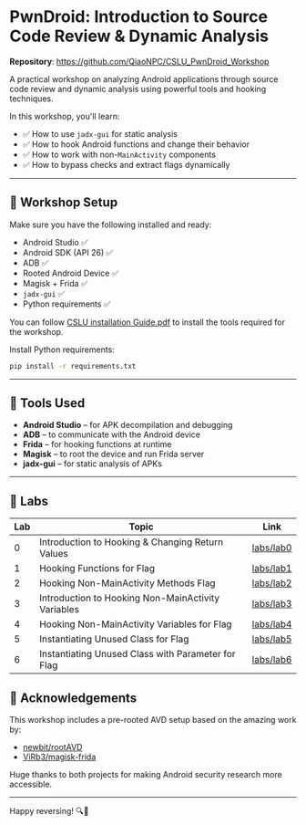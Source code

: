 # PwnDroid: Introduction to Source Code Review & Dynamic Analysis
**Repository**: https://github.com/QiaoNPC/CSLU_PwnDroid_Workshop

A practical workshop on analyzing Android applications through source code review and dynamic analysis using powerful tools and hooking techniques.

In this workshop, you'll learn:

- ✅ How to use `jadx-gui` for static analysis  
- ✅ How to hook Android functions and change their behavior  
- ✅ How to work with non-`MainActivity` components  
- ✅ How to bypass checks and extract flags dynamically  

---

## 🚀 Workshop Setup

Make sure you have the following installed and ready:

- Android Studio ✅  
- Android SDK (API 26) ✅  
- ADB ✅  
- Rooted Android Device ✅  
- Magisk + Frida ✅  
- `jadx-gui` ✅  
- Python requirements ✅

You can follow [CSLU installation Guide.pdf](CSLU%20Installation%20Guide.pdf) to install the tools required for the workshop.

Install Python requirements:
```bash
pip install -r requirements.txt
```

---

## 🧪 Tools Used

- **Android Studio** – for APK decompilation and debugging  
- **ADB** – to communicate with the Android device  
- **Frida** – for hooking functions at runtime  
- **Magisk** – to root the device and run Frida server  
- **jadx-gui** – for static analysis of APKs  

---

## 🧩 Labs

| Lab  | Topic                                               | Link             |
|------|-----------------------------------------------------|------------------|
| 0    | Introduction to Hooking & Changing Return Values    | [labs/lab0](labs/lab0) |
| 1    | Hooking Functions for Flag                          | [labs/lab1](labs/lab1) |
| 2    | Hooking Non-MainActivity Methods Flag               | [labs/lab2](labs/lab2) |
| 3    | Introduction to Hooking Non-MainActivity Variables  | [labs/lab3](labs/lab3) |
| 4    | Hooking Non-MainActivity Variables for Flag         | [labs/lab4](labs/lab4) |
| 5    | Instantiating Unused Class for Flag                 | [labs/lab5](labs/lab5) |
| 6    | Instantiating Unused Class with Parameter for Flag         | [labs/lab6](labs/lab6) |


## 🙏 Acknowledgements

This workshop includes a pre-rooted AVD setup based on the amazing work by:

- [newbit/rootAVD](https://gitlab.com/newbit/rootAVD)  
- [ViRb3/magisk-frida](https://github.com/ViRb3/magisk-frida)

Huge thanks to both projects for making Android security research more accessible.

---

Happy reversing! 🔍📱

